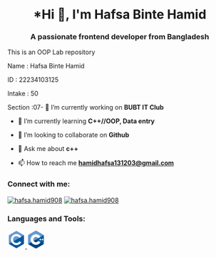 <h1 align="center">*Hi 👋, I'm Hafsa Binte Hamid</h1>
<h3 align="center">A passionate frontend developer from Bangladesh</h3>

This is an OOP Lab repository

Name : Hafsa Binte Hamid

ID : 22234103125

Intake : 50

Section :07- 🔭 I’m currently working on **BUBT IT Club**

- 🌱 I’m currently learning **C++//OOP, Data entry**

- 👯 I’m looking to collaborate on **Github**

- 💬 Ask me about **c++**

- 📫 How to reach me **hamidhafsa131203@gmail.com**

<h3 align="left">Connect with me:</h3>
<p align="left">
<a href="https://fb.com/hafsa.hamid908" target="blank"><img align="center" src="https://raw.githubusercontent.com/rahuldkjain/github-profile-readme-generator/master/src/images/icons/Social/facebook.svg" alt="hafsa.hamid908" height="30" width="40" /></a>
<a href="https://instagram.com/hafsa.hamid908" target="blank"><img align="center" src="https://raw.githubusercontent.com/rahuldkjain/github-profile-readme-generator/master/src/images/icons/Social/instagram.svg" alt="hafsa.hamid908" height="30" width="40" /></a>
</p>

<h3 align="left">Languages and Tools:</h3>
<p align="left"> <a href="https://www.cprogramming.com/" target="_blank" rel="noreferrer"> <img src="https://raw.githubusercontent.com/devicons/devicon/master/icons/c/c-original.svg" alt="c" width="40" height="40"/> </a> <a href="https://www.w3schools.com/cpp/" target="_blank" rel="noreferrer"> <img src="https://raw.githubusercontent.com/devicons/devicon/master/icons/cplusplus/cplusplus-original.svg" alt="cplusplus" width="40" height="40"/> </a> </p>
